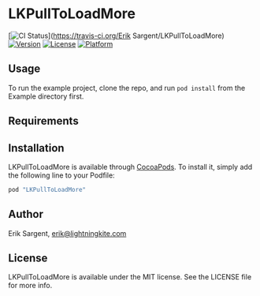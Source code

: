 # LKPullToLoadMore

[![CI Status](http://img.shields.io/travis/lightningkite/LKPullToLoadMore.svg?style=flat)](https://travis-ci.org/Erik Sargent/LKPullToLoadMore)
[![Version](https://img.shields.io/cocoapods/v/LKPullToLoadMore.svg?style=flat)](http://cocoapods.org/pods/LKPullToLoadMore)
[![License](https://img.shields.io/cocoapods/l/LKPullToLoadMore.svg?style=flat)](http://cocoapods.org/pods/LKPullToLoadMore)
[![Platform](https://img.shields.io/cocoapods/p/LKPullToLoadMore.svg?style=flat)](http://cocoapods.org/pods/LKPullToLoadMore)

## Usage

To run the example project, clone the repo, and run `pod install` from the Example directory first.

## Requirements

## Installation

LKPullToLoadMore is available through [CocoaPods](http://cocoapods.org). To install
it, simply add the following line to your Podfile:

```ruby
pod "LKPullToLoadMore"
```

## Author

Erik Sargent, erik@lightningkite.com

## License

LKPullToLoadMore is available under the MIT license. See the LICENSE file for more info.
